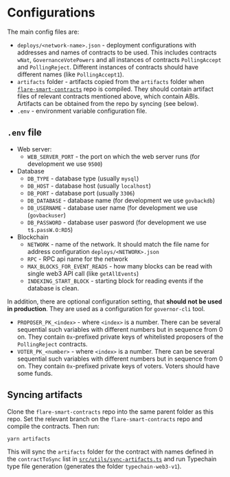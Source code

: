 # Configurations

The main config files are:
- `deploys/<network-name>.json` - deployment configurations with addresses and names of contracts to be used. This includes contracts `wNat`, `GovernanceVotePowers` and all instances of contracts `PollingAccept` and `PollingReject`. Different instances of contracts should have different names (like `PollingAccept1`).
- `artifacts` folder - artifacts copied from the `artifacts` folder when [`flare-smart-contracts`](https://gitlab.com/flarenetwork/flare-smart-contracts) repo is compiled. They should contain artifact files of relevant contracts mentioned above, which contain ABIs. Artifacts can be obtained from the repo by syncing (see below).
- `.env` - environment variable configuration file.

## `.env` file

- Web server:
   - `WEB_SERVER_PORT` - the port on which the web server runs (for development we use `9500`)
- Database
   - `DB_TYPE` - database type (usually `mysql`)
   - `DB_HOST` - database host (usually `localhost`)
   - `DB_PORT` - database port (usually `3306`)
   - `DB_DATABASE` - database name (for development we use `govbackdb`)
   - `DB_USERNAME` - database user name (for development we use (`govbackuser`)
   - `DB_PASSWORD` - database user pasword (for development we use `t$.passW.O:RD5`)
- Blockchain
   - `NETWORK` - name of the network. It should match the file name for address configuration `deploys/<NETWORK>.json`
   - `RPC` - RPC api name for the network
   - `MAX_BLOCKS_FOR_EVENT_READS` - how many blocks can be read with single web3 API call (like `getAllEvents`)
   - `INDEXING_START_BLOCK` - starting block for reading events if the database is clean.
   
In addition, there are optional configuration setting, that **should not be used in production**. They are used as a configuration for `governor-cli` tool.

- `PROPOSER_PK_<index>` - where `<index>` is a number. There can be several sequential such variables with different numbers but in sequence from 0 on. They contain `0x`-prefixed private keys of whitelisted proposers of the `PollingReject` contracts.
- `VOTER_PK_<number>` - where `<index>` is a number. There can be several sequential such variables with different numbers but in sequence from 0 on. They contain `0x`-prefixed private keys of voters. Voters should have some funds.

## Syncing artifacts

Clone the `flare-smart-contracts` repo into the same parent folder as this repo. Set the relevant branch on the `flare-smart-contracts` 
repo and compile the contracts. Then run:

```
yarn artifacts
```

This will sync the `artifacts` folder for the contract with names defined in the `contractToSync` list in [`src/utils/sync-artifacts.ts`](src/utils/sync-artifacts.ts) and run Typechain type file generation (generates the folder `typechain-web3-v1`). 

